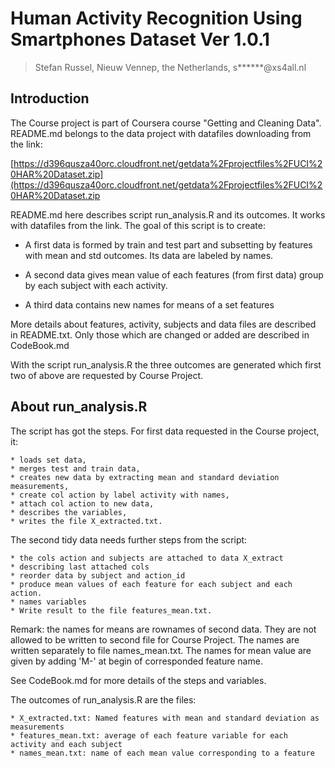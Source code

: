 Human Activity Recognition Using Smartphones Dataset Ver 1.0.1
==============================================================

>Stefan Russel,
>Nieuw Vennep, the Netherlands,
>s******@xs4all.nl

Introduction
------------
The Course project is part of Coursera course "Getting and Cleaning Data". README.md belongs to the data project with datafiles downloading from the link:

[https://d396qusza40orc.cloudfront.net/getdata%2Fprojectfiles%2FUCI%20HAR%20Dataset.zip](https://d396qusza40orc.cloudfront.net/getdata%2Fprojectfiles%2FUCI%20HAR%20Dataset.zip

README.md here describes script run_analysis.R and its outcomes. It works with datafiles from the link. The goal of this script is to create:

+ A first data is formed by train and test part and subsetting by features with mean and std outcomes. Its data are labeled by names.

+ A second data gives mean value of each features (from first data) group by each subject with each activity.

+ A third data contains new names for means of a set features

More details about features, activity, subjects and data files are described in README.txt. Only those which are changed or added are described in CodeBook.md

With the script run_analysis.R the three outcomes are generated which first two of above are requested by Course Project. 


About run_analysis.R
--------------------

The script has got the steps. For first data requested in the Course project, it:

	* loads set data,
	* merges test and train data,
	* creates new data by extracting mean and standard deviation measurements,
	* create col action by label activity with names,
	* attach col action to new data,
	* describes the variables,
	* writes the file X_extracted.txt. 

The second tidy data needs further steps from the script:

	* the cols action and subjects are attached to data X_extract
	* describing last attached cols
	* reorder data by subject and action_id
	* produce mean values of each feature for each subject and each action.
	* names variables 
	* Write result to the file features_mean.txt. 
	
Remark: the names for means are rownames of second data. They are not allowed to be written to second file for Course Project. The names are written separately to file names_mean.txt. The names for mean value are given by adding 'M-' at begin of corresponded feature name.	

See CodeBook.md for more details of the steps and variables.

The outcomes of run_analysis.R are the files:

	* X_extracted.txt: Named features with mean and standard deviation as measurements
	* features_mean.txt: average of each feature variable for each activity and each subject 
	* names_mean.txt: name of each mean value corresponding to a feature

